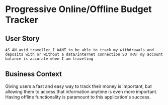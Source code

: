 # Progressive Online/Offline Budget Tracker

## User Story
``
AS AN avid traveller
I WANT to be able to track my withdrawals and deposits with or without a data/internet connection
SO THAT my account balance is accurate when I am traveling
``

## Business Context

Giving users a fast and easy way to track their money is important, but allowing them to access that information anytime is even more important. Having offline functionality is paramount to this application's success.
